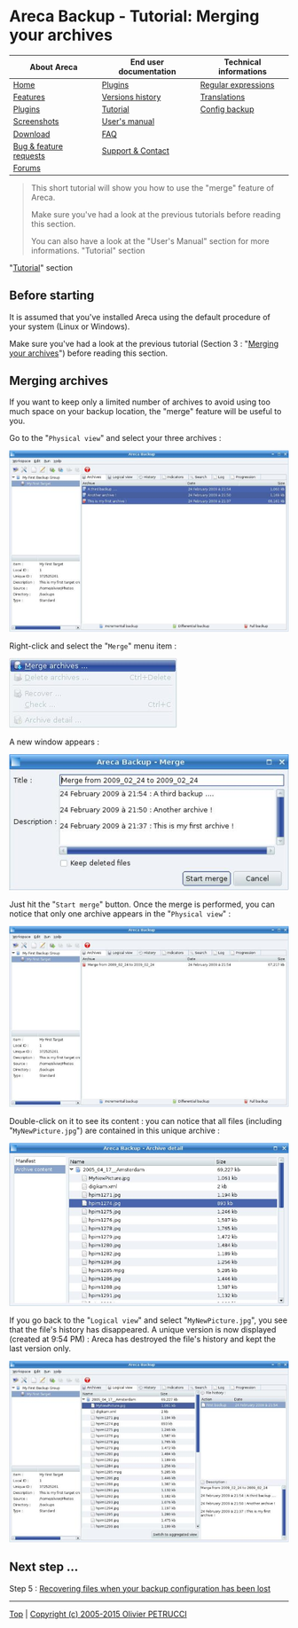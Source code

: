 # Areca Backup - Tutorial: Merging your archives

| About Areca                   | End user documentation            | Technical informations                        |
|-------------------------------|-----------------------------------|-----------------------------------------------|
| [Home](README.md)             | [Plugins](plugin_list.md)         | [Regular expressions](regex.md)               |
| [Features](features.md)       | [Versions history](history.md)    | [Translations](documentation.md#translations) |
| [Plugins](plugin_list.md)     | [Tutorial](tutorial.md)           | [Config backup](config_backup.md)             |
| [Screenshots](screenshots.md) | [User's manual](documentation.md) |                                               |
| [Download]                    | [FAQ](faq.md)                     |                                               |
| [Bug & feature requests]      | [Support & Contact](support.md)   |                                               |
| [Forums]                      |                                   |                                               |

[Download]: https://sourceforge.net/projects/areca/files/areca-stable/
[Bug & feature requests]: https://sourceforge.net/p/areca/_list/tickets?source=navbar
[Forums]: https://sourceforge.net/projects/areca/forums


> This short tutorial will show you how to use the "merge" feature of Areca.
>
> Make sure you've had a look at the previous tutorials before reading this section.
>
> You can also have a look at the "User's Manual" section for more informations. 	"Tutorial" section


"[Tutorial](tutorial.md)" section


## Before starting

It is assumed that you've installed Areca using the default procedure of your system (Linux or Windows).

Make sure you've had a look at the previous tutorial (Section 3 : "[Merging your archives](tutorial3.md)") before reading this section.


## Merging archives

If you want to keep only a limited number of archives to avoid using too much space on your backup location, the "merge" feature will be useful to you.

Go to the "`Physical view`" and select your three archives :

![](./images/physical4.jpg)

Right-click and select the "`Merge`" menu item :

![](./images/merge.jpg)

A new window appears :

![](./images/merge2.jpg)

Just hit the "`Start merge`" button.
Once the merge is performed, you can notice that only one archive appears in the "`Physical view`" :

![](./images/physical5.jpg)

Double-click on it to see its content : you can notice that all files (including "`MyNewPicture.jpg`") are contained in this unique archive :

![](./images/content4.jpg)

If you go back to the "`Logical view`" and select "`MyNewPicture.jpg`", you see that the file's history has disappeared. A unique version is now displayed (created at 9:54 PM) : Areca has destroyed the file's history and kept the last version only.

![](./images/logical2.jpg)


## Next step ...

Step 5 : [Recovering files when your backup configuration has been lost](tutorial5.md)


---

[Top] | [Copyright (c) 2005-2015 Olivier PETRUCCI]

[Top]: #areca-backup---tutorial-merging-your-archives "Go to top of the document"
[Copyright (c) 2005-2015 Olivier PETRUCCI]: https://bugtamer.github.io/areca-backup-legacy-documentation/areca-backup.org/tutorial4.html "Visit a legacy copy of the original resource that is no longer available"